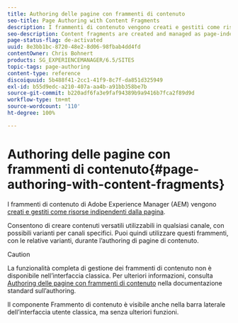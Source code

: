 ```yaml
---
title: Authoring delle pagine con frammenti di contenuto
seo-title: Page Authoring with Content Fragments
description: I frammenti di contenuto vengono creati e gestiti come risorse indipendenti dalla pagina. Consentono di creare contenuti versatili utilizzabili in qualsiasi canale, con eventuali varianti.
seo-description: Content fragments are created and managed as page-independent assets. They allow you to create channel-neutral content, together with variations.
page-status-flag: de-activated
uuid: 8e3bb1bc-8720-48e2-8d06-98fbab4dd4fd
contentOwner: Chris Bohnert
products: SG_EXPERIENCEMANAGER/6.5/SITES
topic-tags: page-authoring
content-type: reference
discoiquuid: 5b488f41-2cc1-41f9-8c7f-da851d325949
exl-id: b55d9edc-a210-407a-aa4b-a91bb358be7b
source-git-commit: b220adf6fa3e9faf94389b9a9416b7fca2f89d9d
workflow-type: tm+mt
source-wordcount: '110'
ht-degree: 100%

---
```


# Authoring delle pagine con frammenti di contenuto{#page-authoring-with-content-fragments}

I frammenti di contenuto di Adobe Experience Manager (AEM) vengono [creati e gestiti come risorse indipendenti dalla pagina](/help/assets/content-fragments/content-fragments.md).

Consentono di creare contenuti versatili utilizzabili in qualsiasi canale, con possibili varianti per canali specifici. Puoi quindi utilizzare questi frammenti, con le relative varianti, durante l’authoring di pagine di contenuto.

>[!CAUTION]
>
>La funzionalità completa di gestione dei frammenti di contenuto non è disponibile nell’interfaccia classica. Per ulteriori informazioni, consulta [Authoring delle pagine con frammenti di contenuto](/help/sites-authoring/content-fragments.md) nella documentazione standard sull’authoring.
>
>Il componente Frammento di contenuto è visibile anche nella barra laterale dell’interfaccia utente classica, ma senza ulteriori funzioni.
